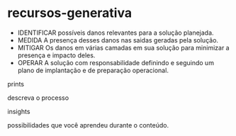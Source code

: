 # recursos-generativa

- IDENTIFICAR
    possíveis danos relevantes para a solução planejada.
- MEDIDA
    A presença desses danos nas saidas geradas pela solução.
- MITIGAR
    Os danos em várias camadas em sua solução para minimizar a presença e impacto deles.
- OPERAR
    A solução com responsabilidade definindo e seguindo um plano de implantação e de preparação operacional.
  

prints

descreva o processo

insights

possibilidades que você aprendeu durante o conteúdo.
